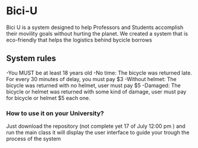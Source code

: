 # Bici-U
 
Bici U is a system designed to help Professors and Students accomplish their movility goals without hurting the planet.
We created a system that is eco-friendly that helps the logistics behind bycicle borrows

## System rules
-You MUST be at least 18 years old
-No time: The bicycle was returned late. For every 30 minutes of delay, you must
pay $3
-Without helmet: The bicycle was returned with no helmet, user must pay $5
-Damaged: The bicycle or helmet was returned with some kind of damage, user
must pay for bicycle or helmet $5 each one.

### How to use it on your University?

Just download the repository (not complete yet 17 of July 12:00 pm ) and run the main class it will display the user interface to guide your trough the process of the system

